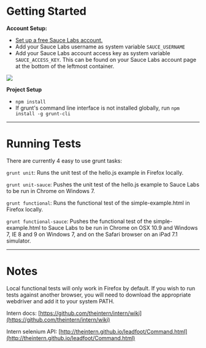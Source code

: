 # Getting Started

**Account Setup:**

* [Set up a free Sauce Labs account.](https://saucelabs.com/signup/plan/free)
* Add your Sauce Labs username as system variable `SAUCE_USERNAME`
* Add your Sauce Labs account access key as system variable `SAUCE_ACCESS_KEY`.  This can be found on your Sauce Labs account page at the bottom of the leftmost container. 

![](/intern-tutorial/docs/access_key.png)

**Project Setup**

* `npm install`
* If grunt's command line interface is not installed globally, run `npm install -g grunt-cli`

****
# Running Tests
There are currently 4 easy to use grunt tasks:

`grunt unit`: Runs the unit test of the hello.js example in Firefox locally.

`grunt unit-sauce`: Pushes the unit test of the hello.js example to Sauce Labs to be run in Chrome on Windows 7.

`grunt functional`: Runs the functional test of the simple-example.html in Firefox locally.

`grunt functional-sauce`: Pushes the functional test of the simple-example.html to Sauce Labs to be run in Chrome on OSX 10.9 and Windows 7, IE 8 and 9 on Windows 7, and on the Safari browser on an iPad 7.1 simulator.

****
# Notes
Local functional tests will only work in Firefox by default.  If you wish to run tests against another browser, you will need to download the appropriate webdriver and add it to your system PATH.

Intern docs: [https://github.com/theintern/intern/wiki](https://github.com/theintern/intern/wiki)

Intern selenium API: [http://theintern.github.io/leadfoot/Command.html](http://theintern.github.io/leadfoot/Command.html)